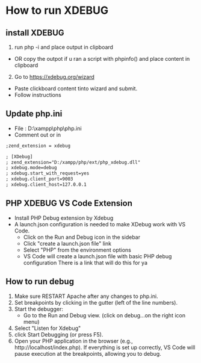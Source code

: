 # How to run XDEBUG

## install XDEBUG
1. run php -i and place output in clipboard
- OR copy the outpot if u ran a script with phpinfo() and place content in clipboard

2. Go to https://xdebug.org/wizard
- Paste clickboard content tinto wizard and submit.
- Follow instructions

## Update php.ini
* File : D:\xampp\php\php.ini
* Comment out or in
```apache
;zend_extension = xdebug
```
```apache
; [XDebug]
; zend_extension="D:/xampp/php/ext/php_xdebug.dll"
; xdebug.mode=debug
; xdebug.start_with_request=yes
; xdebug.client_port=9003
; xdebug.client_host=127.0.0.1
```

## PHP XDEBUG VS Code Extension
* Install PHP Debug extension by Xdebug
* A launch.json configuration is needed to make XDebug work with VS Code. 
  - Click on the Run and Debug icon in the sidebar
  - Click "create a launch.json file" link
  - Select "PHP" from the environment options
  - VS Code will create a launch.json file with basic PHP debug configuration
There is a link that will do this for ya

## How to run debug  
1. Make sure RESTART Apache after any changes to php.ini.
2. Set breakpoints by clicking in the gutter (left of the line numbers).
3. Start the debugger:
    - Go to the Run and Debug view. (click on debug...on the right icon menu)
4. Select "Listen for Xdebug" 
5. click Start Debugging (or press F5).
6. Open your PHP application in the browser (e.g., http://localhost/index.php). If everything is set up correctly, VS Code will pause execution at the breakpoints, allowing you to debug.
